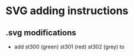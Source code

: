 # SVG adding instructions
## .svg modifications
* add st300 (green) st301 (red) st302 (grey) to <style>  
```
.st300 {fill:#a0a0a0;stroke:#c8c8c8;stroke-linecap:round;stroke-linejoin:round;stroke-width:0.45}  		
.st301 {fill:#00b050;stroke:#c8c8c8;stroke-linecap:round;stroke-linejoin:round;stroke-width:0.45}  
.st302 {fill:#ff5050;stroke:#c8c8c8;stroke-linecap:round;stroke-linejoin:round;stroke-width:0.45}  
.st500 {font-size:1em;font-weight:normal}  
.st501 {fill:#000000;font-family:Calibri;font-size:1.08334em;font-weight:bold}  
```  
* clean all table text:  
* rename port  
## scripts/animate_flow.py modifications
* in the output list, append the new svg file
